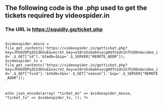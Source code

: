## The following code is the .php used to get the tickets required by videospider.in
### The URL is https://squidly.gq/ticket.php

<code>
<?php
header('Content-Type: application/json');
header('Access-Control-Allow-Origin: *');
if (isset($_SERVER["HTTP_CF_CONNECTING_IP"])) {
  $_SERVER['REMOTE_ADDR'] = $_SERVER["HTTP_CF_CONNECTING_IP"];
}

$videospider_movie = file_get_contents('https://videospider.in/getticket.php?key=JhhbVDPq3GIdkhuE&secret_key=a10ro5sbabnvycg0dfn1dn1h7h26bn&video_id='.$_GET["id"].'&tmdb=1&ip='.$_SERVER["REMOTE_ADDR"]);
$videospider_tv = file_get_contents('https://videospider.in/getticket.php?key=JhhbVDPq3GIdkhuE&secret_key=a10ro5sbabnvycg0dfn1dn1h7h26bn&video_id='.$_GET["tvid"].'&tmdb=1&s='.$_GET["season"].'&ip='.$_SERVER["REMOTE_ADDR"]);

echo json_encode(array(
    "ticket_mv" => $videospider_movie,
    "ticket_tv" => $videospider_tv,
));
?>

</code>
